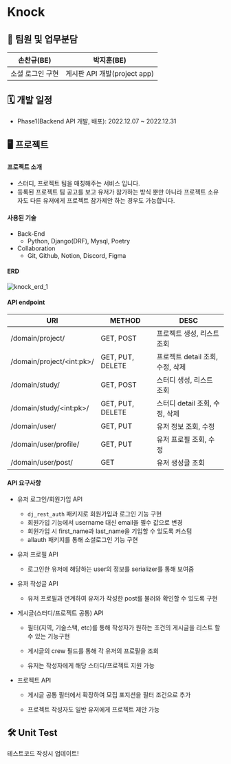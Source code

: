 # Knock

## 👤 팀원 및 업무분담

| 손찬규(BE)       | 박지훈(BE)                   |
| ---------------- | ---------------------------- |
| 소셜 로그인 구현 | 게시판 API 개발(project app) |

## 🗓 개발 일정

- Phase1(Backend API 개발, 배포): 2022.12.07 ~ 2022.12.31

## 🖥 프로젝트

#### 프로젝트 소개

- 스터디, 프로젝트 팀을 매칭해주는 서비스 입니다.
- 등록된 프로젝트 팀 공고를 보고 유저가 참가하는 방식 뿐만 아니라 프로젝트 소유 자도 다른 유저에게 프로젝트 참가제안 하는 경우도 가능합니다.

#### 사용된 기술

- Back-End
  - Python, Django(DRF), Mysql, Poetry
- Collaboration
  - Git, Github, Notion, Discord, Figma

#### ERD

![knock_erd_1](https://user-images.githubusercontent.com/98141328/207893196-9891d2e0-eb3a-4ad8-8a97-df772854cca3.png)

#### API endpoint

| URI                         | METHOD           | DESC                             |
| --------------------------- | ---------------- | -------------------------------- |
| /domain/project/            | GET, POST        | 프로젝트 생성, 리스트 조회       |
| /domain/project/\<int:pk\>/ | GET, PUT, DELETE | 프로젝트 detail 조회, 수정, 삭제 |
| /domain/study/              | GET, POST        | 스터디 생성, 리스트 조회         |
| /domain/study/\<int:pk\>/   | GET, PUT, DELETE | 스터디 detail 조회, 수정, 삭제   |
| /domain/user/               | GET, PUT         | 유저 정보 조회, 수정             |
| /domain/user/profile/       | GET, PUT         | 유저 프로필 조회, 수정           |
| /domain/user/post/          | GET              | 유저 생성글 조회                 |

#### API 요구사항

- 유저 로그인/회원가입 API

  - `dj_rest_auth` 패키지로 회원가입과 로그인 기능 구현
  - 회원가입 기능에서 username 대신 email을 필수 값으로 변경
  - 회원가입 시 first_name과 last_name을 기입할 수 있도록 커스텀
  - allauth 패키지를 통해 소셜로그인 기능 구현

- 유저 프로필 API

  - 로그인한 유저에 해당하는 user의 정보를 serializer를 통해 보여줌

- 유저 작성글 API

  - 유저 프로필과 연계하여 유저가 작성한 post를 불러와 확인할 수 있도록 구현

- 게시글(스터디/프로젝트 공통) API

  - 필터(지역, 기술스택, etc)를 통해 작성자가 원하는 조건의 게시글을 리스트 할 수 있는 기능구현

  - 게시글의 crew 필드를 통해 각 유저의 프로필을 조회

  - 유저는 작성자에게 해당 스터디/프로젝트 지원 가능

- 프로젝트 API

  - 게시글 공통 필터에서 확장하여 모집 포지션을 필터 조건으로 추가

  - 프로젝트 작성자도 일반 유저에게 프로젝트 제안 가능

## 🛠 Unit Test

테스트코드 작성시 업데이트!
